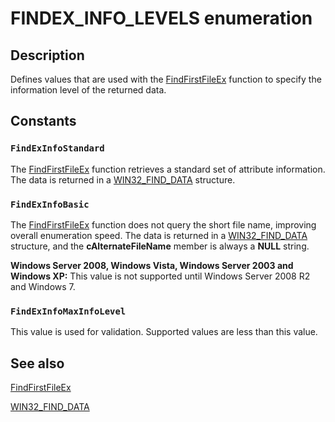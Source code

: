 # FINDEX_INFO_LEVELS enumeration

## Description

Defines values that are used with the
[FindFirstFileEx](https://learn.microsoft.com/windows/desktop/api/fileapi/nf-fileapi-findfirstfileexa) function to specify the information
level of the returned data.

## Constants

### `FindExInfoStandard`

The [FindFirstFileEx](https://learn.microsoft.com/windows/desktop/api/fileapi/nf-fileapi-findfirstfileexa) function retrieves a
standard set of attribute information. The data is returned in a
[WIN32_FIND_DATA](https://learn.microsoft.com/windows/desktop/api/minwinbase/ns-minwinbase-win32_find_dataa) structure.

### `FindExInfoBasic`

The [FindFirstFileEx](https://learn.microsoft.com/windows/desktop/api/fileapi/nf-fileapi-findfirstfileexa) function does not query the short file name, improving overall enumeration speed. The data is returned in a
[WIN32_FIND_DATA](https://learn.microsoft.com/windows/desktop/api/minwinbase/ns-minwinbase-win32_find_dataa) structure, and the **cAlternateFileName**
member is always a **NULL** string.

**Windows Server 2008, Windows Vista, Windows Server 2003 and Windows XP:** This value is not supported until Windows Server 2008 R2 and Windows 7.

### `FindExInfoMaxInfoLevel`

This value is used for validation. Supported values are less than this value.

## See also

[FindFirstFileEx](https://learn.microsoft.com/windows/desktop/api/fileapi/nf-fileapi-findfirstfileexa)

[WIN32_FIND_DATA](https://learn.microsoft.com/windows/desktop/api/minwinbase/ns-minwinbase-win32_find_dataa)